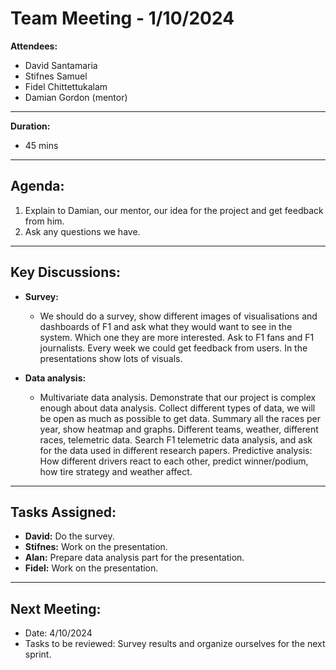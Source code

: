 # Team Meeting - 1/10/2024


**Attendees:**  
- David Santamaria
- Stifnes Samuel
- Fidel Chittettukalam
- Damian Gordon (mentor)

---

**Duration:**
- 45 mins

---

## Agenda:

1. Explain to Damian, our mentor, our idea for the project and get feedback from him.
2. Ask any questions we have.

---

## Key Discussions:

- **Survey:**
  - We should do a survey, show different images of visualisations and dashboards of F1 and ask what they would want to see in the system. Which one they are more interested. Ask to F1 fans and F1 journalists. Every week we could get feedback from users. In the presentations show lots of visuals.

- **Data analysis:**
  - Multivariate data analysis. Demonstrate that our project is complex enough about data analysis. Collect different types of data, we will be open as much as possible to get data. Summary all the races per year, show heatmap and graphs. Different teams, weather, different races, telemetric data. Search F1 telemetric data analysis, and ask for the data used in different research papers. Predictive analysis: How different drivers react to each other, predict winner/podium, how tire strategy and weather affect.

---

## Tasks Assigned:

- **David:** Do the survey.
- **Stifnes:** Work on the presentation.
- **Alan:** Prepare data analysis part for the presentation.
- **Fidel:** Work on the presentation.

---

## Next Meeting:

- Date: 4/10/2024
- Tasks to be reviewed: Survey results and organize ourselves for the next sprint.
